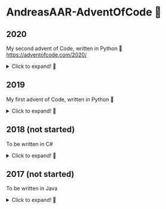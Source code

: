 # AndreasAAR-AdventOfCode 🎅

## 2020

My second advent of Code, written in Python 🐍 
https://adventofcode.com/2020/

<details>
  <summary>Click to expand! 🐌</summary>
  
  ### Goal = 15 days
  
- [x] 1  🐙
- [x] 1.2 🐌
- [x] 2.1 🦎
- [x] 2.2 🦜
- [x] 3.1 🛷
- [x] 3.2 🌲 
- [x] 4.1 🔎
- [x] 4.2 🔬

....

- [ ] 24.1
- [ ] 24.2
</details>

## 2019
My first advent of Code, written in Python  🐍
<details>
  <summary>Click to expand! 🐌</summary>
  
   ### Goal = 15 days
  
- [x] 1  
- [x] 1.2 
- [x] 2.1 
- [x] 2.2 
- [x] 3.1 
- [x] 3.2  

....

- [ ] 24.1
- [ ] 24.2
</details>

## 2018 (not started)
To be written in C#
<details>
  <summary>Click to expand! 🐌</summary>
  
   ### Goal = 15 days
  
- [] 1  
- [] 1.2 
....

- [ ] 24.1
- [ ] 24.2
</details>

## 2017 (not started)
To be written in Java
<details>
  <summary>Click to expand! 🐌</summary>
  
   ### Goal = 15 days
  
- [] 1  
- [] 1.2 
....

- [ ] 24.1
- [ ] 24.2
</details>


